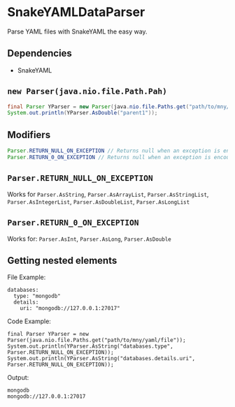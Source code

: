 # SnakeYAMLDataParser

Parse YAML files with SnakeYAML the easy way.

## Dependencies

- SnakeYAML

## `new Parser(java.nio.file.Path.Pah)`

```java
final Parser YParser = new Parser(java.nio.file.Paths.get("path/to/mny/yaml/file"));
System.out.println(YParser.AsDouble("parent1"));
```

## Modifiers

```java
Parser.RETURN_NULL_ON_EXCEPTION // Returns null when an exception is encountered
Parser.RETURN_0_ON_EXCEPTION // Returns null when an exception is encountered
```

## `Parser.RETURN_NULL_ON_EXCEPTION`
Works for `Parser.AsString`, `Parser.AsArrayList`, `Parser.AsStringList`, `Parser.AsIntegerList`, `Parser.AsDoubleList`, `Parser.AsLongList`

## `Parser.RETURN_0_ON_EXCEPTION`
Works for: `Parser.AsInt`, `Parser.AsLong`, `Parser.AsDouble`

## Getting nested elements

File Example:

```
databases:
  type: "mongodb"
  details:
    uri: "mongodb://127.0.0.1:27017"
```

Code Example:

```
final Parser YParser = new Parser(java.nio.file.Paths.get("path/to/mny/yaml/file"));
System.out.println(YParser.AsString("databases.type", Parser.RETURN_NULL_ON_EXCEPTION));
System.out.println(YParser.AsString("databases.details.uri", Parser.RETURN_NULL_ON_EXCEPTION));
```

Output:

```text
mongodb
mongodb://127.0.0.1:27017
```
